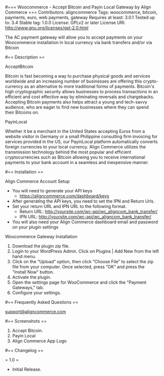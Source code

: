 #===  Woocommerce - Accept Bitcoin and Payin Local Gateway by Align Commerce  ===
Contributors: aligncommerce
Tags: woocommerce, bitcoin, payments, euro, web payments, gateway
Requires at least: 3.0.1
Tested up to: 3.4
Stable tag: 1.0.0
License: GPLv2 or later
License URI: http://www.gnu.org/licenses/gpl-2.0.html

The AC payment gateway will allow you to accept payments on your Woocommerce installation in local currency via bank transfers and/or via Bitcoin

#== Description ==

AcceptBitcoin

Bitcoin is fast becoming a way to purchase physical goods and services worldwide and an increasing number of businesses are offering this crypto-currency as an alternative to more traditional forms of payments. Bitcoin's high cryptographic security allows businesses to process transactions in an efficient and cost effective way by eliminating reversals and chargebacks. Accepting Bitcoin payments also helps attract a young and tech-savvy audience, who are eager to find new businesses where they can spend their Bitcoins on. 

PayinLocal

Whether it be a merchant in the United States accepting Euros from a website visitor in Germany or a small Philippine consulting firm invoicing for services provided in the US, our PayinLocal platform automatically converts foreign currencies to your local currency. Align Commerce utilizes the transmission technology behind the most popular and efficient cryptocurrencies such as Bitcoin allowing you to receive international payments to your bank account in a seamless and inexpensive manner.

#== Installation ==

Align Commerce Account Setup
- You will need to generate your API keys 
  * https://aligncommerce.com/dashboard/keys 
- After generating the API keys, you need to set the IPN and Return Urls.
- Set your return URL and IPN URL to the following format. 
  * Return URL: http://yoursite.com/wc-api/wc_aligncom_bank_transfer/
  * IPN URL: http://yoursite.com/wc-api/wc_aligncom_bank_transfer/
- You will also need your Align Commerce dashboard email and password on your plugin settings

Woocommerce Gateway Installation 
1. Download the plugin zip file.
2. Login to your WordPress Admin. Click on Plugins | Add New from the left hand menu.
3. Click on the “Upload” option, then click “Choose File” to select the zip file from your computer. Once selected, press “OK” and press the "Install Now" button.
4. Activate the plugin.
5. Open the settings page for WooCommerce and click the "Payment Gateways," tab.
6. Configure your settings.

#== Frequently Asked Questions ==

support@aligncommerce.com

#== Screenshots ==

1. Accept Bitcoin.
2. Payin Local
3. Align Commerce App Logo

#== Changelog ==

= 1.0 =
* Initial Release.